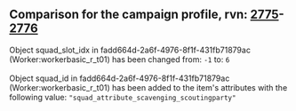## Comparison for the campaign profile, rvn: [2775](https://github.com/PRO100KatYT/FortniteProfileRevisions/tree/main/profiles/campaign/2775%20campaign.json)-[2776](https://github.com/PRO100KatYT/FortniteProfileRevisions/tree/main/profiles/campaign/2776%20campaign.json)

Object squad_slot_idx in fadd664d-2a6f-4976-8f1f-431fb71879ac (Worker:workerbasic_r_t01) has been changed from: `-1` to: `6`
<br><br>
Object squad_id in fadd664d-2a6f-4976-8f1f-431fb71879ac (Worker:workerbasic_r_t01) has been added to the item's attributes with the following value: `"squad_attribute_scavenging_scoutingparty"`
<br><br>
